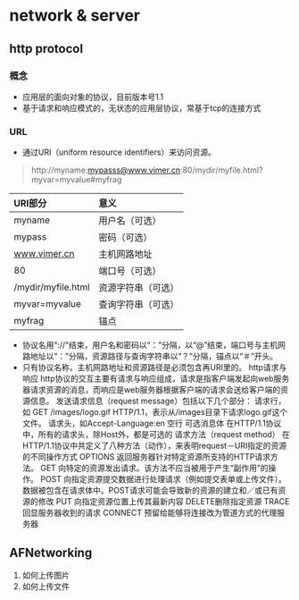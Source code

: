# network & server
## http protocol
### 概念
* 应用层的面向对象的协议，目前版本号1.1
* 基于请求和响应模式的，无状态的应用层协议，常基于tcp的连接方式

### URL
* 通过URI（uniform resource identifiers）来访问资源。

> http://myname:mypasss@www.vimer.cn:80/mydir/myfile.html?myvar=myvalue#myfrag

| URI部分        | 意义             |
| :------------- | :--------------- |
| myname         | 用户名（可选）   |
| mypass         | 密码（可选）     |
| www.vimer.cn   | 主机网路地址     |
| 80             | 端口号（可选）   |
| /mydir/myfile.html | 资源字符串（可选） |
| myvar=myvalue  | 查询字符串（可选）|
| myfrag         | 锚点             |

* 协议名用“://"结束，用户名和密码以“：”分隔，以“@”结束，端口号与主机网路地址以“：”分隔，资源路径与查询字符串以“？”分隔，锚点以“＃”开头。
* 只有协议名称，主机网路地址和资源路径是必须包含再URI里的。
http请求与响应
http协议的交互主要有请求与响应组成，请求是指客户端发起向web服务器请求资源的消息，而响应是web服务器根据客户端的请求会送给客户端的资源信息。
发送请求信息（request message）包括以下几个部分：
请求行，如 GET /images/logo.gif HTTP/1.1，表示从/images目录下请求logo.gif这个文件。
请求头，如Accept-Language:en
空行
可选消息体
在HTTP/1.1协议中，所有的请求头，除Host外，都是可选的
请求方法（request method）
在HTTP/1.1协议中共定义了八种方法（动作），来表明request－URI指定的资源的不同操作方式
OPTIONS
返回服务器针对特定资源所支持的HTTP请求方法。
GET
向特定的资源发出请求。该方法不应当被用于产生“副作用”的操作。
POST
向指定资源提交数据进行处理请求（例如提交表单或上传文件）。数据被包含在请求体中。POST请求可能会导致新的资源的建立和／或已有资源的修改
PUT
向指定资源位置上传其最新内容
DELETE删除指定资源
TRACE
回显服务器收到的请求
CONNECT
预留给能够将连接改为管道方式的代理服务器


## AFNetworking
1. 如何上传图片
2. 如何上传文件

